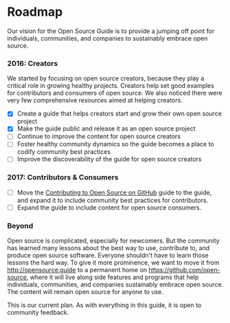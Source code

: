 # Roadmap

Our vision for the Open Source Guide is to provide a jumping off point for individuals, communities, and companies to sustainably embrace open source.

### 2016: Creators

We started by focusing on open source creators, because they play a critical role in growing healthy projects. Creators help set good examples for contributors and consumers of open source. We also noticed there were very few comprehensive resources aimed at helping creators.

* [x] Create a guide that helps creators start and grow their own open source project
* [x] Make the guide public and release it as an open source project
* [ ] Continue to improve the content for open source creators
* [ ] Foster healthy community dynamics so the guide becomes a place to codify community best practices
* [ ] Improve the discoverability of the guide for open source creators

### 2017: Contributors & Consumers

* [ ] Move the [Contributing to Open Source on GitHub](https://guides.github.com/activities/contributing-to-open-source/) guide to the guide, and expand it to include community best practices for contributors.
* [ ] Expand the guide to include content for open source consumers.

### Beyond

Open source is complicated, especially for newcomers. But the community has learned many lessons about the best way to use, contribute to, and produce open source software. Everyone shouldn't have to learn those lessons the hard way. To give it more prominence, we want to move it from http://opensource.guide to a permanent home on https://github.com/open-source, where it will live along side features and programs that help individuals, communities, and companies sustainably embrace open source. The content will remain open source for anyone to use.

This is our current plan. As with everything in this guide, it is open to community feedback.
